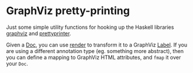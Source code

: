 GraphViz pretty-printing
===================================

Just some simple utility functions for hooking up the Haskell libraries [graphviz](https://hackage.haskell.org/package/graphviz) and [prettyprinter](https://hackage.haskell.org/package/prettyprinter).

Given a [Doc](https://hackage.haskell.org/package/prettyprinter/docs/Data-Text-Prettyprint-Doc.html#t:Doc), you can use [render](https://hackage.haskell.org/package/prettyprinter-graphviz/docs/Data-Text-Prettyprint-Doc-Render-GraphViz.html#v:render) to transform it to a GraphViz [Label](https://hackage.haskell.org/package/graphviz/docs/Data-GraphViz-Attributes-Complete.html#t:Label). If you are using a different annotation type (eg. something more abstract), then you can define a mapping to GraphViz HTML attributes, and `fmap` it over your `Doc`.
